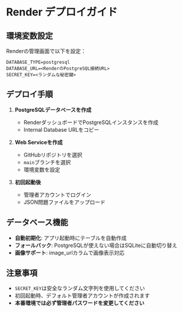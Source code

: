 # Render デプロイガイド

## 環境変数設定

Renderの管理画面で以下を設定：

```
DATABASE_TYPE=postgresql
DATABASE_URL=<RenderのPostgreSQL接続URL>
SECRET_KEY=<ランダムな秘密鍵>
```

## デプロイ手順

1. **PostgreSQLデータベースを作成**
   - RenderダッシュボードでPostgreSQLインスタンスを作成
   - Internal Database URLをコピー

2. **Web Serviceを作成**
   - GitHubリポジトリを選択
   - `main`ブランチを選択
   - 環境変数を設定

3. **初回起動後**
   - 管理者アカウントでログイン
   - JSON問題ファイルをアップロード

## データベース機能

- **自動初期化**: アプリ起動時にテーブルを自動作成
- **フォールバック**: PostgreSQLが使えない場合はSQLiteに自動切り替え
- **画像サポート**: image_urlカラムで画像表示対応

## 注意事項

- `SECRET_KEY`は安全なランダム文字列を使用してください
- 初回起動時、デフォルト管理者アカウントが作成されます
- **本番環境では必ず管理者パスワードを変更してください**